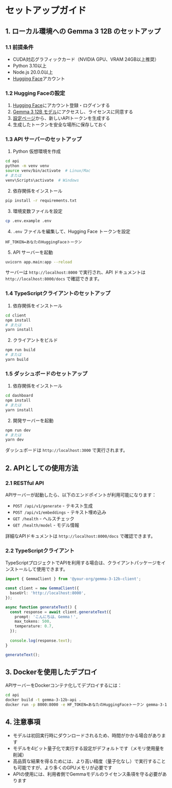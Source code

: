 # セットアップガイド

## 1. ローカル環境への Gemma 3 12B のセットアップ

### 1.1 前提条件

- CUDA対応グラフィックカード（NVIDIA GPU、VRAM 24GB以上推奨）
- Python 3.10以上
- Node.js 20.0.0以上
- [Hugging Face](https://huggingface.co/)アカウント

### 1.2 Hugging Faceの設定

1. [Hugging Face](https://huggingface.co/)にアカウント登録・ログインする
2. [Gemma 3 12B モデル](https://huggingface.co/google/gemma-3-12b-it)にアクセスし、ライセンスに同意する
3. [設定ページ](https://huggingface.co/settings/tokens)から、新しいAPIトークンを生成する
4. 生成したトークンを安全な場所に保存しておく

### 1.3 API サーバーのセットアップ

1. Python 仮想環境を作成

```bash
cd api
python -m venv venv
source venv/bin/activate  # Linux/Mac
# または
venv\Scripts\activate  # Windows
```

2. 依存関係をインストール

```bash
pip install -r requirements.txt
```

3. 環境変数ファイルを設定

```bash
cp .env.example .env
```

4. `.env` ファイルを編集して、Hugging Face トークンを設定

```
HF_TOKEN=あなたのHuggingFaceトークン
```

5. API サーバーを起動

```bash
uvicorn app.main:app --reload
```

サーバーは `http://localhost:8000` で実行され、API ドキュメントは `http://localhost:8000/docs` で確認できます。

### 1.4 TypeScriptクライアントのセットアップ

1. 依存関係をインストール

```bash
cd client
npm install
# または
yarn install
```

2. クライアントをビルド

```bash
npm run build
# または
yarn build
```

### 1.5 ダッシュボードのセットアップ

1. 依存関係をインストール

```bash
cd dashboard
npm install
# または
yarn install
```

2. 開発サーバーを起動

```bash
npm run dev
# または
yarn dev
```

ダッシュボードは `http://localhost:3000` で実行されます。

## 2. APIとしての使用方法

### 2.1 RESTful API

APIサーバーが起動したら、以下のエンドポイントが利用可能になります：

- `POST /api/v1/generate` - テキスト生成
- `POST /api/v1/embeddings` - テキスト埋め込み
- `GET /health` - ヘルスチェック
- `GET /health/model` - モデル情報

詳細なAPIドキュメントは `http://localhost:8000/docs` で確認できます。

### 2.2 TypeScriptクライアント

TypeScriptプロジェクトでAPIを利用する場合は、クライアントパッケージをインストールして使用できます。

```typescript
import { GemmaClient } from '@your-org/gemma-3-12b-client';

const client = new GemmaClient({
  baseUrl: 'http://localhost:8000',
});

async function generateText() {
  const response = await client.generateText({
    prompt: 'こんにちは、Gemma！',
    max_tokens: 500,
    temperature: 0.7,
  });
  
  console.log(response.text);
}

generateText();
```

## 3. Dockerを使用したデプロイ

APIサーバーをDockerコンテナ化してデプロイするには：

```bash
cd api
docker build -t gemma-3-12b-api .
docker run -p 8000:8000 -e HF_TOKEN=あなたのHuggingFaceトークン gemma-3-12b-api
```

## 4. 注意事項

- モデルは初回実行時にダウンロードされるため、時間がかかる場合があります
- モデルを4ビット量子化で実行する設定がデフォルトです（メモリ使用量を削減）
- 高品質な結果を得るためには、より高い精度（量子化なし）で実行することも可能ですが、より多くのGPUメモリが必要です
- APIの使用には、利用者側でGemmaモデルのライセンス条項を守る必要があります
